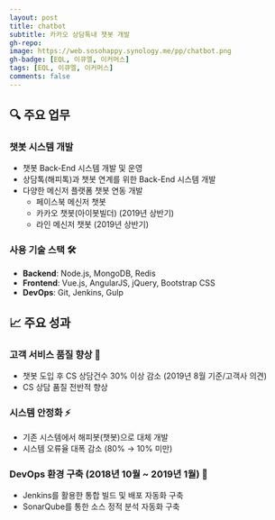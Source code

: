 ```yaml
---
layout: post
title: chatbot
subtitle: 카카오 상담톡내 챗봇 개발
gh-repo:
image: https://web.sosohappy.synology.me/pp/chatbot.png
gh-badge: [EQL, 이큐엘, 이커머스]
tags: [EQL, 이큐엘, 이커머스]
comments: false
---
```


## 🔍 주요 업무

### 챗봇 시스템 개발

- 챗봇 Back-End 시스템 개발 및 운영
- 상담톡(해피톡)과 챗봇 연계를 위한 Back-End 시스템 개발
- 다양한 메신저 플랫폼 챗봇 연동 개발
  - 페이스북 메신저 챗봇
  - 카카오 챗봇(아이봇빌더) (2019년 상반기)
  - 라인 메신저 챗봇 (2019년 상반기)

### 사용 기술 스택 🛠

- **Backend**: Node.js, MongoDB, Redis
- **Frontend**: Vue.js, AngularJS, jQuery, Bootstrap CSS
- **DevOps**: Git, Jenkins, Gulp

## 📈 주요 성과

### 고객 서비스 품질 향상 🎯

- 챗봇 도입 후 CS 상담건수 30% 이상 감소 (2019년 8월 기준/고객사 의견)
- CS 상담 품질 전반적 향상

### 시스템 안정화 ⚡

- 기존 시스템에서 해피봇(챗봇)으로 대체 개발
- 시스템 오류율 대폭 감소 (80% → 10% 미만)

### DevOps 환경 구축 (2018년 10월 ~ 2019년 1월) 🔄

- Jenkins를 활용한 통합 빌드 및 배포 자동화 구축
- SonarQube를 통한 소스 정적 분석 자동화 구축
